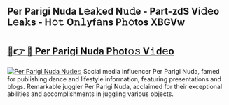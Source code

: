 ## Per Parigi Nuda L𝚎a𝚔ed N𝚞𝚍e - Part-zdS Vi𝚍𝚎o L𝚎a𝚔s - H𝚘𝚝 O𝚗𝚕yf𝚊ns P𝚑𝚘tos XBGVw

# <h2><a href="http://kf2ro4.oniu.top/?m=Per+Parigi+Nuda">🔗👉 🔴 Per Parigi Nuda P𝚑ot𝚘𝚜 V𝚒d𝚎o</a></h2>

[![Per Parigi Nuda Nu𝚍e𝚜](https://i.imgur.com/0qMVB7G.gif)](http://kf2ro4.oniu.top/?m=Per+Parigi+Nuda)
Social media influencer Per Parigi Nuda, famed for publishing dance and lifestyle information, featuring presentations and blogs. Remarkable juggler Per Parigi Nuda, acclaimed for their exceptional abilities and accomplishments in juggling various objects.  
